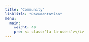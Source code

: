 ```yaml
---
title: "Community"
linkTitle: "Documentation" 
menu:
  main:
    weight: 40
    pre: <i class='fa fa-users'></i>
---
```

